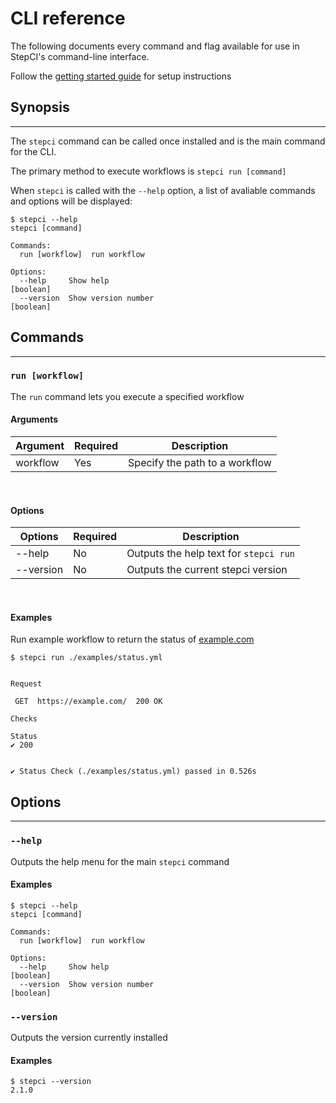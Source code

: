# CLI reference
The following documents every command and flag available for use in StepCI's command-line interface.

Follow the [getting started guide](../get-started.md) for setup instructions

## Synopsis
---
The `stepci` command can be called once installed and is the main command for the CLI.

The primary method to execute workflows is `stepci run [command]`

When `stepci` is called with the `--help` option, a list of avaliable commands and options will be displayed:
```console
$ stepci --help
stepci [command]

Commands:
  run [workflow]  run workflow

Options:
  --help     Show help                                                 [boolean]
  --version  Show version number                                       [boolean]
  ```

## Commands
---
### `run [workflow]`
The `run` command lets you execute a specified workflow

#### **Arguments**
| Argument | Required | Description |
|-|-|-|
| workflow | Yes | Specify the path to a workflow |
<br>

#### **Options**
| Options | Required | Description |
|-|-|-|
| --help | No | Outputs the help text for `stepci run` |
| --version | No | Outputs the current stepci version |
<br>

#### **Examples**
Run example workflow to return the status of [example.com](https://example.com)
```console
$ stepci run ./examples/status.yml


Request

 GET  https://example.com/  200 OK 

Checks

Status
✔ 200


✔ Status Check (./examples/status.yml) passed in 0.526s
```

## Options
---
### `--help`
Outputs the help menu for the main `stepci` command

#### **Examples**
```console
$ stepci --help
stepci [command]

Commands:
  run [workflow]  run workflow

Options:
  --help     Show help                                                 [boolean]
  --version  Show version number                                       [boolean]
```

### `--version`
Outputs the version currently installed

#### **Examples**
```console
$ stepci --version
2.1.0
```
